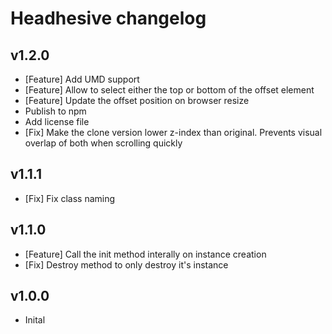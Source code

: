 # Headhesive changelog

## v1.2.0
- [Feature] Add UMD support
- [Feature] Allow to select either the top or bottom of the offset element
- [Feature] Update the offset position on browser resize
- Publish to npm
- Add license file
- [Fix] Make the clone version lower z-index than original. Prevents visual overlap of both when scrolling quickly

## v1.1.1
- [Fix] Fix class naming

## v1.1.0
- [Feature] Call the init method interally on instance creation
- [Fix] Destroy method to only destroy it's instance

## v1.0.0
- Inital

